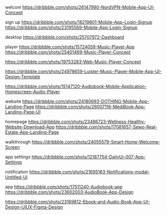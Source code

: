 welcom 
https://dribbble.com/shots/26147990-NordVPN-Mobile-App-UI-Concept

sign up 
https://dribbble.com/shots/18219801-Mobile-App-Login-Signup
https://dribbble.com/shots/23195569-Mobile-App-Login-Signup

desktop 
https://dribbble.com/shots/25707972-Dashboard


player
https://dribbble.com/shots/15724059-Music-Player-App
https://dribbble.com/shots/25401469-Music-Player-Concept

https://dribbble.com/shots/19753283-Web-Music-Player-Concept

https://dribbble.com/shots/24978659-Luister-Music-Player-Mobile-App-UI-Design-Template


https://dribbble.com/shots/15147120-Audiobook-Mobile-Application-Homescreen-Audio-Player

website 
https://dribbble.com/shots/24180693-DOTHING-Mobile-App-Landing-Page
https://dribbble.com/shots/26007116-MediBook-App-Landing-Page-UI

homepage
https://dribbble.com/shots/23486723-Wellness-Healthy-Website-Download-App
https://dribbble.com/shots/17081657-Sewo-Real-Estate-App-Landing-Page

walkthrough 
https://dribbble.com/shots/24055579-Smart-Home-Welcome-Screen


app settings
https://dribbble.com/shots/12187754-DailyUi-007-App-Settings


notification 
https://dribbble.com/shots/21695163-Notifications-modal-Untitled-UI


app
https://dribbble.com/shots/17511240-Audiobook-app
https://dribbble.com/shots/23602003-AudioBook-App-Design


https://dribbble.com/shots/23169812-Ebook-and-Audio-Book-App-UI-Design-UIUX-Figma-Design